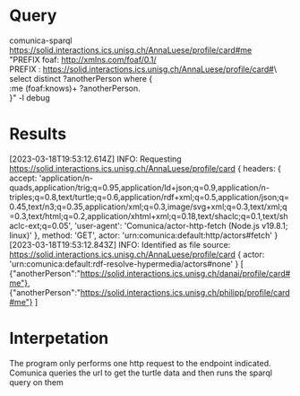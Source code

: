 # Query

comunica-sparql https://solid.interactions.ics.unisg.ch/AnnaLuese/profile/card#me \
                                                                     "PREFIX foaf: <http://xmlns.com/foaf/0.1/> \
                                                                 PREFIX : <https://solid.interactions.ics.unisg.ch/AnnaLuese/profile/card#>\    
                                                                 select distinct ?anotherPerson where {\
                                                                   :me (foaf:knows)+ ?anotherPerson.\
                                                                 }" -l debug

# Results
[2023-03-18T19:53:12.614Z]  INFO: Requesting https://solid.interactions.ics.unisg.ch/AnnaLuese/profile/card { headers: { accept: 'application/n-quads,application/trig;q=0.95,application/ld+json;q=0.9,application/n-triples;q=0.8,text/turtle;q=0.6,application/rdf+xml;q=0.5,application/json;q=0.45,text/n3;q=0.35,application/xml;q=0.3,image/svg+xml;q=0.3,text/xml;q=0.3,text/html;q=0.2,application/xhtml+xml;q=0.18,text/shaclc;q=0.1,text/shaclc-ext;q=0.05', 'user-agent': 'Comunica/actor-http-fetch (Node.js v19.8.1; linux)' }, method: 'GET', actor: 'urn:comunica:default:http/actors#fetch' }
[2023-03-18T19:53:12.843Z]  INFO: Identified as file source: https://solid.interactions.ics.unisg.ch/AnnaLuese/profile/card { actor: 'urn:comunica:default:rdf-resolve-hypermedia/actors#none' }
[
{"anotherPerson":"https://solid.interactions.ics.unisg.ch/danai/profile/card#me"},
{"anotherPerson":"https://solid.interactions.ics.unisg.ch/philipp/profile/card#me"}
]

# Interpetation
The program only performs one http request to the endpoint indicated. Comunica queries the url to get the turtle data and then runs the sparql query on them

